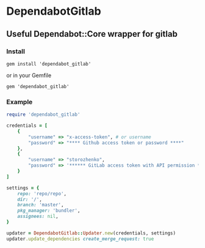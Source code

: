 # DependabotGitlab
## Useful Dependabot::Core wrapper for gitlab
### Install
``` gem install 'dependabot_gitlab' ```

or in your Gemfile

``` gem 'dependabot_gitlab' ```

### Example

```ruby
require 'dependabot_gitlab'

credentials = [
    {
        "username" => "x-access-token", # or username 
        "password" => "**** Github access token or password ****"
    },
    {
        "username" => "storozhenko",
        "password" => '****** GitLab access token with API permission *******' 
    }
]

settings = {
    repo: 'repo/repo',
    dir: '/',
    branch: 'master',
    pkg_manager: 'bundler',
    assignees: nil,
}

updater = DependabotGitlab::Updater.new(credentials, settings)
updater.update_dependencies create_merge_request: true

```
